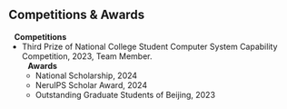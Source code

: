 ## Competitions & Awards

<h4 style="margin:0 10px 0;">Competitions</h4>
<ul style="margin:0 0 5px;">
  <li><autocolor>Third Prize of National College Student Computer System Capability Competition, 2023, Team Member.</autocolor></li>

<h4 style="margin:0 10px 0;">Awards</h4>
<ul style="margin:0 0 20px;">
  <li><autocolor>National Scholarship, 2024</autocolor></li>
  <li><autocolor>NeruIPS Scholar Award, 2024</autocolor></li>
  <li><autocolor>Outstanding Graduate Students of Beijing, 2023</autocolor></li>
</ul>